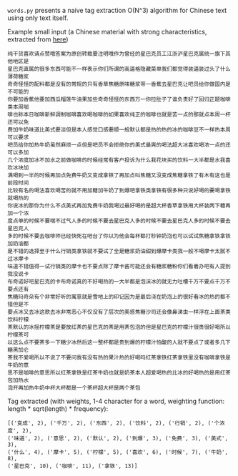 ``words.py`` presents a naive tag extraction O(N^3) algorithm for Chinese text using only text itself.

Example small input (a Chinese material with strong characteristics, extracted from [here](http://www.zhihu.com/question/26956917/answer/51416513))

```
纯干货喜欢请点赞哦答案为原创转载要注明哦作为曾经的星巴克员工江浙沪星巴克属统一旗下其他地区是
星巴克直属的很多东西可能不一样表示你们所谓的高逼格隐藏菜单我们都觉得装逼装过头了什么薄荷糖浆
奇奇怪怪的配料都是没有的常规的只有香草焦糖原味糖浆带一香蕉去星巴克让吧员给你做国内是不可能的
你要加香蕉他要加西瓜榴莲牛油果加些奇奇怪怪的东西万一你拉肚子了谁负责好了回归正题咖啡类本周咖
啡也称本日咖啡新鲜调制咖啡喜欢喝咖啡的如果喜欢纯正的咖啡也就是苦一点的那就点本周一杯还可以免
费加牛奶味道比美式要淡但是本人感觉口感要顺一般默认都是热的热的冰的咖啡豆不一样热本周可以要求
吧员给你加热牛奶虽然麻烦一点但是吧员不会拒绝你的美式最爽的喝法超大冰喜欢喝浓一点的还可以多加
几个浓度加冰不加水之前做咖啡的时候经常有客户投诉为什么我花块买的饮料一大半都是水我喜欢冰块加
满喝到一半的时候再加点免费牛奶又变成拿铁了再加点叫焦糖又没变成焦糖拿铁了有木有这也是前段时间
比较有名的喝法喜欢喝苦的就不用加糖加牛奶了到爆吧拿铁类拿铁有很多种只说好喝的要喝拿铁就喝热的
你说冰的那你为什么不点美式再加免费牛奶我喝过最好喝的是超大杯香草拿铁用大杯装两下糖再加一个浓
度点单的时候不要喘不过气人多的时候不要去星巴克人多的时候不要去星巴克人多的时候不要去星巴克人
多的时候不要去咖啡师已经快死在吧台了你以为他会每杯都打秒钟奶泡也可以试试焦糖拿铁拿铁加奶油都
是不错的选择至于什么行销类拿铁就不要试了全是糖浆奶油甜到爆摩卡类我一般不喝摩卡太腻不过冰摩卡
味道不错值得一试行销类的摩卡也不要点除了摩卡酱可能还会有糖浆糖粉你们看着办吧有人提到我没说卡
布奇诺好吧星巴克的卡布奇诺真的不好喝热的一大半都是泡沫冰的就无力吐槽千万不要点千万不要点还有
焦糖玛奇朵有个非常好听的寓意就是雪地上的印记因为是最后浇在奶泡上的很好看冰的热的都不错但是不
要点冰又去冰这款去冰非常恶心不仅没有了层次的美感焦糖沙司还会像鼻涕虫一样浮在上面茶类饮料柠檬
茶默认的冰摇柠檬茶是要放红茶的星巴克的茶是用茶包泡的但是星巴克的柠檬汁很贵很好喝所以柠檬茶可
以这么点不要茶多一下糖少冰然后这一整杯都是贵到爆的柠檬汁怕酸的人就不要点了或者多几下糖黑加仑
茶我不爱喝所以不说了不要问我有没有热的果汁热的好喝吗红茶拿铁红茶拿铁里没有咖啡拿铁是牛奶的意
思不是咖啡的意思所以红茶拿铁是红茶牛奶也就是奶茶本人超爱喝热的比冰的好喝热的是用红茶包加热水
泡开再加热牛奶中杯大杯都是一个茶杯超大杯是两个茶包
```

Tag extracted (with weights, 1-4 character for a word, weighting function: length * sqrt(length) * frequency):

```
[('变成', 2), ('千万', 2), ('东西', 2), ('饮料', 2), ('行销', 2), ('个浓度', 2),
('味道', 2), ('意思', 2), ('默认', 2), ('到爆', 3), ('免费', 3), ('美式', 3),
('什么', 4), ('摩卡', 5), ('柠檬', 5), ('喜欢', 6), ('时候', 7), ('牛奶', 8),
('星巴克', 10), ('咖啡', 11), ('拿铁', 13)]
```
